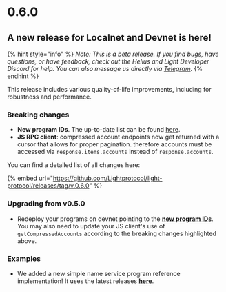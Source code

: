 # 0.6.0

## A new release for Localnet and Devnet is here! <a href="#zk-testnet-is-here" id="zk-testnet-is-here"></a>

{% hint style="info" %}
_Note: This is a beta release. If you find bugs, have questions, or have feedback, check out the Helius and Light Developer Discord for help. You can also message us directly via_ [_Telegram_](https://t.me/swen\_light)_._
{% endhint %}

This release includes various quality-of-life improvements, including for robustness and performance.

### Breaking changes

* **New program IDs**. The up-to-date list can be found [here](https://www.zkcompression.com/developers/devnet-addresses).
* **JS RPC client**: compressed account endpoints now get returned with a cursor that allows for proper pagination. therefore accounts must be accessed via `response.items.accounts` instead of `response.accounts`.

You can find a detailed list of all changes here:

{% embed url="https://github.com/Lightprotocol/light-protocol/releases/tag/v.0.6.0" %}

### Upgrading from v0.5.0

* Redeploy your programs on devnet pointing to the [**new program IDs**](../developers/devnet-addresses.md#program-ids-and-accounts-from-27th-aug-2024-onward). You may also need to update your JS client's use of `getCompressedAccounts` according to the breaking changes highlighted above.

### Examples

* We added a new simple name service program reference implementation! It uses the latest releases [**here**](https://github.com/Lightprotocol/light-protocol/tree/main/examples/name-service).
